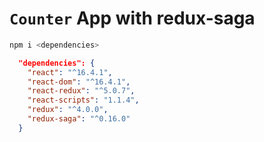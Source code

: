 # `Counter` App with redux-saga

```bash
npm i <dependencies>
```
```json
  "dependencies": {
    "react": "^16.4.1",
    "react-dom": "^16.4.1",
    "react-redux": "^5.0.7",
    "react-scripts": "1.1.4",
    "redux": "^4.0.0",
    "redux-saga": "^0.16.0"
  }
```
